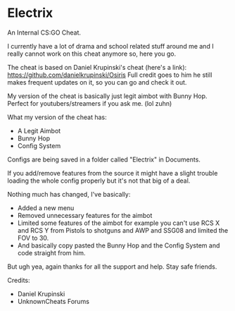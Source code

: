 # Electrix
An Internal CS:GO Cheat.

I currently have a lot of drama and school related stuff around me and I really cannot work on this cheat anymore so, here you go.

The cheat is based on Daniel Krupinski's cheat (here's a link): https://github.com/danielkrupinski/Osiris
Full credit goes to him he still makes frequent updates on it, so you can go and check it out.

My version of the cheat is basically just legit aimbot with Bunny Hop. Perfect for youtubers/streamers if you ask me. (lol zuhn)

What my version of the cheat has:

- A Legit Aimbot
- Bunny Hop
- Config System 

Configs are being saved in a folder called "Electrix" in Documents.

If you add/remove features from the source it might have a slight trouble loading the whole config properly but it's not that big of a deal.

Nothing much has changed, I've basically:

- Added a new menu
- Removed unnecessary features for the aimbot
- Limited some features of the aimbot for example you can't use RCS X and RCS Y from Pistols to shotguns and AWP and SSG08 and limited the FOV to 30.
- And basically copy pasted the Bunny Hop and the Config System and code straight from him.

But ugh yea, again thanks for all the support and help. Stay safe friends.

Credits:
- Daniel Krupinski
- UnknownCheats Forums
